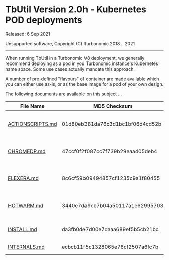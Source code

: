 # TbUtil Version 2.0h - Kubernetes POD deployments

Released: 6 Sep 2021

Unsupported software, Copyright (C) Turbonomic 2018 .. 2021

---

When running TbUtil in a Turbonomic V8 deployment, we generally recommend deploying as a pod in you Turbonomic instance's Kubernetes name space. Some use cases actually mandate this approach.

A number of pre-defined "flavours" of container are made available which you can either use as-is, or as the base image for a pod of your own design.

The following documents are available on this subject ...

| File Name | MD5 Checksum | Notes |
| --------- | ------------ | ----- |
| [ACTIONSCRIPTS.md](../docs/K8S/ACTIONSCRIPTS.md) | 01d80eb381da76c3d1bc1bf06d4cd52b | TBUtil Action Scripts Pod |
| [CHROMEDP.md](../docs/K8S/CHROMEDP.md) | 47ccf0f2f087cc7f739b29eaa405deb4 | TBUtil ChromeDP integration pod. |
| [FLEXERA.md](../docs/K8S/FLEXERA.md) | 8c6cf59b09494857cf1235c9a1f80455 | TBUtil Flexera intergration Pod |
| [HOTWARM.md](../docs/K8S/HOTWARM.md) | 3440e7da9cb7b04a50117a1e62995703 | TBUtil Hot/Warm Standby Pod |
| [INSTALL.md](../docs/K8S/INSTALL.md) | da3fb0de7d00e7daaa689ef5b5cb21bc | Installing TBUtil PODs |
| [INTERNALS.md](../docs/K8S/INTERNALS.md) | ecbcb11f5c1328065e76cf2507a6fc7b | TBUtil POD Internals. |
